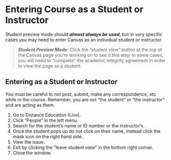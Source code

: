# Entering Course as a Student or Instructor

Student preview mode should ***almost always be used***, but in very specific cases you may need to enter Canvas as an individual student or instructor.

> ***Student Preview Mode:*** Click the “student view” button at the top of the Canvas page you’re working on to see it this way; in some cases, you will need to “complete” the academic integrity agreement in order to view the page as a student.
## Entering as a Student or Instructor
You must be careful to not post, submit, make any correspondence, etc while in the course. Remember, you are not “the student” or “the instructor” and are acting as them.
1. Go to Distance Education (Live). 
2. Click “People” in the left menu. 
3. Search for the student’s name or ID number or the instructor’s. 
4. Once the student pops up do not click on their name, instead click the mask icon on the right hand side. 
5. View the issue. 
6. Exit by clicking the “leave student view” in the bottom right corner. 
7. Close the window.




